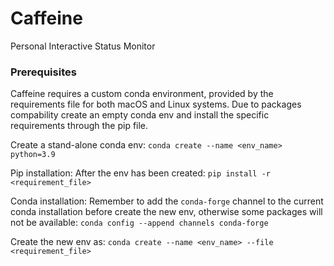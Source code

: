 # Caffeine
Personal Interactive Status Monitor

### Prerequisites
Caffeine requires a custom conda environment, provided by the requirements file for both macOS and Linux systems.
Due to packages compability create an empty conda env and install the specific requirements through the pip file.

Create a stand-alone conda env:
```conda create --name <env_name> python=3.9```


Pip installation:
After the env has been created: ```pip install -r <requirement_file>```


Conda installation: 
Remember to add the ```conda-forge``` channel to the current conda installation before create the new env, otherwise some packages will not be available: ```conda config --append channels conda-forge```

Create the new env as: ```conda create --name <env_name> --file <requirement_file>```